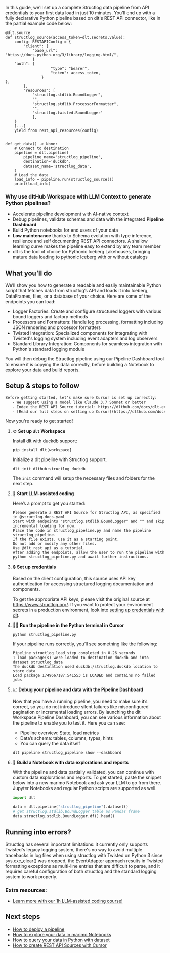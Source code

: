 In this guide, we'll set up a complete Structlog data pipeline from API credentials to your first data load in just 10 minutes. You'll end up with a fully declarative Python pipeline based on dlt's REST API connector, like in the partial example code below:

```python-outcome
@dlt.source
def structlog_source(access_token=dlt.secrets.value):
    config: RESTAPIConfig = {
        "client": {
            "base_url": "https://docs.python.org/3/library/logging.html/",
            {
    "auth": {
                    "type": "bearer",
                    "token": access_token,
                }
},
        },
        "resources": [
            "structlog.stdlib.BoundLogger",
            "",
            "structlog.stdlib.ProcessorFormatter",
            "",
            "structlog.twisted.BoundLogger"
            ],
    }
    [...]
    yield from rest_api_resources(config)


def get_data() -> None:
    # Connect to destination
    pipeline = dlt.pipeline(
        pipeline_name='structlog_pipeline',
        destination='duckdb',
        dataset_name='structlog_data', 
    )
    # Load the data
    load_info = pipeline.run(structlog_source())
    print(load_info) 
```

### Why use dltHub Workspace with LLM Context to generate Python pipelines?

- Accelerate pipeline development with AI-native context
- Debug pipelines, validate schemas and data with the integrated **Pipeline Dashboard**
- Build Python notebooks for end users of your data
- **Low maintenance** thanks to Schema evolution with type inference, resilience and self documenting REST API connectors. A shallow learning curve makes the pipeline easy to extend by any team member
- dlt is the tool of choice for Pythonic Iceberg Lakehouses, bringing mature data loading to pythonic Iceberg with or without catalogs

## What you’ll do

We’ll show you how to generate a readable and easily maintainable Python script that fetches data from structlog’s API and loads it into Iceberg, DataFrames, files, or a database of your choice. Here are some of the endpoints you can load:

- Logger Factories: Create and configure structured loggers with various bound loggers and factory methods
- Processors and Formatters: Handle log processing, formatting including JSON rendering and processor formatters
- Twisted Integration: Specialized components for integrating with Twisted's logging system including event adapters and log observers
- Standard Library Integration: Components for seamless integration with Python's standard logging module

You will then debug the Structlog pipeline using our Pipeline Dashboard tool to ensure it is copying the data correctly, before building a Notebook to explore your data and build reports.

## Setup & steps to follow

```default
Before getting started, let's make sure Cursor is set up correctly:
   - We suggest using a model like Claude 3.7 Sonnet or better
   - Index the REST API Source tutorial: https://dlthub.com/docs/dlt-ecosystem/verified-sources/rest_api/ and add it to context as **@dlt rest api**
   - [Read our full steps on setting up Cursor](https://dlthub.com/docs/dlt-ecosystem/llm-tooling/cursor-restapi#23-configuring-cursor-with-documentation)
```

Now you're ready to get started!

1. ⚙️ **Set up `dlt` Workspace**
    
    Install dlt with duckdb support:
    ```shell
    pip install dlt[workspace]
    ```

    Initialize a dlt pipeline with Structlog support.
    ```shell
    dlt init dlthub:structlog duckdb
    ```

    The `init` command will setup the necessary files and folders for the next step.
    
2. 🤠 **Start LLM-assisted coding**
    
    Here’s a prompt to get you started:
    
    ```prompt
    Please generate a REST API Source for Structlog API, as specified in @structlog-docs.yaml 
    Start with endpoints "structlog.stdlib.BoundLogger" and "" and skip incremental loading for now. 
    Place the code in structlog_pipeline.py and name the pipeline structlog_pipeline. 
    If the file exists, use it as a starting point. 
    Do not add or modify any other files. 
    Use @dlt rest api as a tutorial. 
    After adding the endpoints, allow the user to run the pipeline with python structlog_pipeline.py and await further instructions.
    ```

    
3. 🔒 **Set up credentials** 
    
    Based on the client configuration, this source uses API key authentication for accessing structured logging documentation and components.
    
    To get the appropriate API keys, please visit the original source at https://www.structlog.org/.
    If you want to protect your environment secrets in a production environment, look into [setting up credentials with dlt](https://dlthub.com/docs/walkthroughs/add_credentials).
    
4. 🏃‍♀️ **Run the pipeline in the Python terminal in Cursor**
    
    ```shell
    python structlog_pipeline.py
    ```
    
    If your pipeline runs correctly, you’ll see something like the following:
    
    ```shell
    Pipeline structlog load step completed in 0.26 seconds
    1 load package(s) were loaded to destination duckdb and into dataset structlog_data
    The duckdb destination used duckdb:/structlog.duckdb location to store data
    Load package 1749667187.541553 is LOADED and contains no failed jobs
    ```
    
5. 📈 **Debug your pipeline and data with the Pipeline Dashboard**

    Now that you have a running pipeline, you need to make sure it’s correct, so you do not introduce silent failures like misconfigured pagination or incremental loading errors. By launching the dlt Workspace Pipeline Dashboard, you can see various information about the pipeline to enable you to test it. Here you can see:
    - Pipeline overview: State, load metrics
    - Data’s schema: tables, columns, types, hints
    - You can query the data itself
    
    ```shell
    dlt pipeline structlog_pipeline show --dashboard
    ```
    
6. 🐍 **Build a Notebook with data explorations and reports**

    With the pipeline and data partially validated, you can continue with custom data explorations and reports. To get started, paste the snippet below into a new marimo Notebook and ask your LLM to go from there. Jupyter Notebooks and regular Python scripts are supported as well.

    
    ```python
    import dlt

   data = dlt.pipeline("structlog_pipeline").dataset()
   # get structlog.stdlib.BoundLogger table as Pandas frame
   data.structlog.stdlib.BoundLogger.df().head()
    ```

## Running into errors?

Structlog has several important limitations: it currently only supports Twisted's legacy logging system, there's no way to avoid multiple tracebacks in log files when using structlog with Twisted on Python 3 since sys.exc_clear() was dropped, the EventAdapter approach results in Twisted formatting exceptions as multi-line entries that are difficult to parse, and it requires careful configuration of both structlog and the standard logging system to work properly.

### Extra resources:

- [Learn more with our 1h LLM-assisted coding course!](https://www.youtube.com/watch?v=GGid70rnJuM)

## Next steps

- [How to deploy a pipeline](https://dlthub.com/docs/walkthroughs/deploy-a-pipeline)
- [How to explore your data in marimo Notebooks](https://dlthub.com/docs/general-usage/dataset-access/marimo)
- [How to query your data in Python with dataset](https://dlthub.com/docs/general-usage/dataset-access/dataset)
- [How to create REST API Sources with Cursor](https://dlthub.com/docs/dlt-ecosystem/llm-tooling/cursor-restapi)
